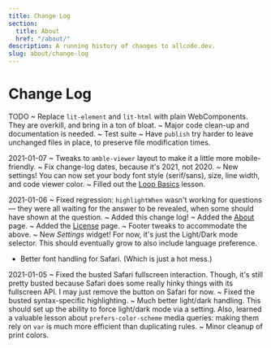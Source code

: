 ```yaml
---
title: Change Log
section:
  title: About
  href: "/about/"
description: A running history of changes to allcode.dev.
slug: about/change-log
---
```


# Change Log

TODO
  ~ Replace `lit-element` and `lit-html` with plain WebComponents.
    They are overkill, and bring in a ton of bloat.
  ~ Major code clean-up and documentation is needed.
  ~ Test suite
  ~ Have `publish` try harder to leave unchanged files in place, to preserve file modification times.

2021-01-07
  ~ Tweaks to `amble-viewer` layout to make it a little more mobile-friendly.
  ~ Fix change-log dates, because it's 2021, not 2020.
  ~ New settings!
    You can now set your body font style (serif/sans), size, line width, and code viewer color.
  ~ Filled out the [Loop Basics](/learn/loop-basics/) lesson.

2021-01-06
  ~ Fixed regression: `highlightWhen` wasn't working for questions — they were all waiting for the answer to be revealed, when some should have shown at the question.
  ~ Added this change log!
  ~ Added the [About](/about/) page.
  ~ Added the [License](/about/license/) page.
  ~ Footer tweaks to accommodate the above.
  ~ New _Settings_ widget!
    For now, it's just the Light/Dark mode selector.
    This should eventually grow to also include language preference.
  - Better font handling for Safari.
    (Which is just a hot mess.)

2021-01-05
  ~ Fixed the busted Safari fullscreen interaction.
    Though, it's still pretty busted because Safari does some really hinky things with its fullscreen API.
    I may just remove the button on Safari for now.
  ~ Fixed the busted syntax-specific highlighting.
  ~ Much better light/dark handling.
    This should set up the ability to force light/dark mode via a setting.
    Also, learned a valuable lesson about `prefers-color-scheme` media queries: making them rely on `var` is much more efficient than duplicating rules.
  ~ Minor cleanup of print colors.
